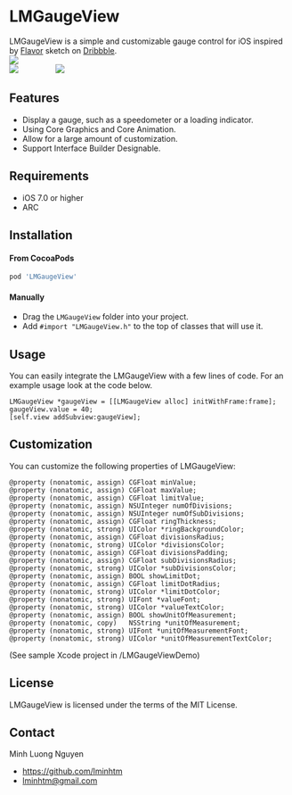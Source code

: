 LMGaugeView
==============
LMGaugeView is a simple and customizable gauge control for iOS inspired by [Flavor](https://dribbble.com/flavor) sketch on [Dribbble](https://dribbble.com/shots/1217274-Speedometer-Day-Night-Mode).
<br>
<img src="https://raw.github.com/lminhtm/LMGaugeView/master/Screenshots/image1.jpg" align="middle"/>
<br>
<img src="https://raw.github.com/lminhtm/LMGaugeView/master/Screenshots/screenshot1.png"/>
&nbsp;&nbsp;&nbsp;&nbsp;&nbsp;&nbsp;&nbsp;&nbsp;&nbsp;&nbsp;&nbsp;&nbsp;&nbsp;&nbsp;&nbsp;
<img src="https://raw.github.com/lminhtm/LMGaugeView/master/Screenshots/screenshot3.gif"/>

## Features
* Display a gauge, such as a speedometer or a loading indicator.
* Using Core Graphics and Core Animation.
* Allow for a large amount of customization.
* Support Interface Builder Designable.

## Requirements
* iOS 7.0 or higher 
* ARC

## Installation
#### From CocoaPods
```ruby
pod 'LMGaugeView'
```
#### Manually
* Drag the `LMGaugeView` folder into your project.
* Add `#import "LMGaugeView.h"` to the top of classes that will use it.

## Usage
You can easily integrate the LMGaugeView with a few lines of code. For an example usage look at the code below.
```ObjC
LMGaugeView *gaugeView = [[LMGaugeView alloc] initWithFrame:frame];
gaugeView.value = 40;
[self.view addSubview:gaugeView];
```

## Customization
You can customize the following properties of LMGaugeView:
```ObjC
@property (nonatomic, assign) CGFloat minValue;
@property (nonatomic, assign) CGFloat maxValue;
@property (nonatomic, assign) CGFloat limitValue;
@property (nonatomic, assign) NSUInteger numOfDivisions;
@property (nonatomic, assign) NSUInteger numOfSubDivisions;
@property (nonatomic, assign) CGFloat ringThickness;
@property (nonatomic, strong) UIColor *ringBackgroundColor;
@property (nonatomic, assign) CGFloat divisionsRadius;
@property (nonatomic, strong) UIColor *divisionsColor;
@property (nonatomic, assign) CGFloat divisionsPadding;
@property (nonatomic, assign) CGFloat subDivisionsRadius;
@property (nonatomic, strong) UIColor *subDivisionsColor;
@property (nonatomic, assign) BOOL showLimitDot;
@property (nonatomic, assign) CGFloat limitDotRadius;
@property (nonatomic, strong) UIColor *limitDotColor;
@property (nonatomic, strong) UIFont *valueFont;
@property (nonatomic, strong) UIColor *valueTextColor;
@property (nonatomic, assign) BOOL showUnitOfMeasurement;
@property (nonatomic, copy)   NSString *unitOfMeasurement;
@property (nonatomic, strong) UIFont *unitOfMeasurementFont;
@property (nonatomic, strong) UIColor *unitOfMeasurementTextColor;
```
(See sample Xcode project in /LMGaugeViewDemo)

## License
LMGaugeView is licensed under the terms of the MIT License.

## Contact
Minh Luong Nguyen
* https://github.com/lminhtm
* lminhtm@gmail.com
